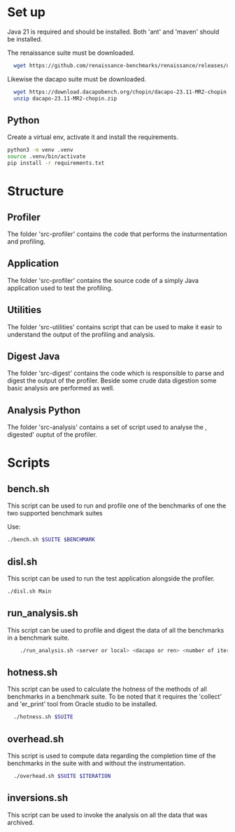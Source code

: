 # Set up
Java 21 is required and should be installed.
Both 'ant' and 'maven' should be installed.

The renaissance suite must be downloaded.
```bash
  wget https://github.com/renaissance-benchmarks/renaissance/releases/download/v0.16.0/renaissance-gpl-0.16.0.jar
```

Likewise the dacapo suite must be downloaded.
```bash
  wget https://download.dacapobench.org/chopin/dacapo-23.11-MR2-chopin.zip
  unzip dacapo-23.11-MR2-chopin.zip
```

## Python
Create a virtual env, activate it and install the requirements.
```bash
python3 -m venv .venv
source .venv/bin/activate
pip install -r requirements.txt
```


# Structure
## Profiler
The folder 'src-profiler' contains the code that performs the insturmentation and profiling.

## Application
The folder 'src-profiler' contains the source code of a simply Java application used to test the profiling.

## Utilities
The folder 'src-utilities' contains script that can be used to make it easir to understand the output of the profiling and analysis.

## Digest Java
The folder 'src-digest' contains the code which is responsible to parse and digest the output of the profiler.
Beside some crude data digestion some basic analysis are performed as well.

## Analysis Python
The folder 'src-analysis' contains a set of script used to analyse the , digested' ouptut of the profiler.

# Scripts
## bench.sh
This script can be used to run and profile one of the benchmarks of one the two supported benchmark suites 

Use:
```bash
./bench.sh $SUITE $BENCHMARK
```

## disl.sh
This script can be used to run the test application alongside the profiler.
```bash
./disl.sh Main
```

## run_analysis.sh
This script can be used to profile and digest the data of  all the benchmarks in a benchmark suite.
```bash
	./run_analysis.sh <server or local> <dacapo or ren> <number of iterations per benchmark>
```

## hotness.sh
This script can be used to calculate the hotness of the methods of all benchmarks in a benchmark suite.
To be noted that it requires the 'collect' and 'er_print' tool from Oracle studio to be installed.
```bash
  ./hotness.sh $SUITE
```

## overhead.sh
This script is used to compute data regarding the completion time of the benchmarks in the suite with and without the instrumentation.
```bash
  ./overhead.sh $SUITE $ITERATION
```

## inversions.sh
This script can be used to invoke the analysis on all the data that was archived.

